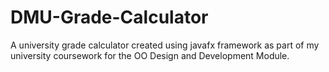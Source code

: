 # DMU-Grade-Calculator
A university grade calculator created using javafx framework as part of my university coursework for the OO Design and Development Module.

